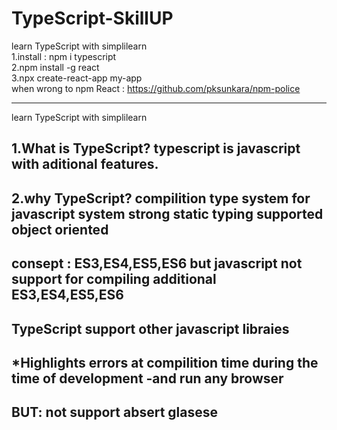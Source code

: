 # TypeScript-SkillUP
learn TypeScript  with simplilearn</br>
1.install : npm i typescript</br>
2.npm install -g react</br>
3.npx create-react-app my-app</br>
when wrong to npm React : https://github.com/pksunkara/npm-police

------------------------------------------------------


<P>
            
learn TypeScript  with simplilearn

1.What is TypeScript?
            typescript is javascript with aditional features.
---------------------------------------------------
2.why TypeScript?
        compilition
        type system for javascript system
        strong static typing 
        supported object oriented
---------------------------------------------------
consept : ES3,ES4,ES5,ES6 but javascript not support for compiling  additional ES3,ES4,ES5,ES6
---------------------------------------------------
TypeScript support other javascript libraies 
---------------------------------------------------
*Highlights errors at compilition time during the time of development
-and run any browser 
---------------------------------------------------
BUT:
not support absert glasese
---------------------------------------------------
</P>

